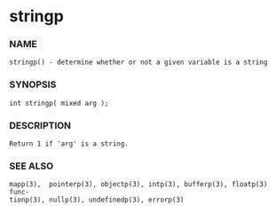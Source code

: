 # stringp

### NAME

    stringp() - determine whether or not a given variable is a string

### SYNOPSIS

    int stringp( mixed arg );

### DESCRIPTION

    Return 1 if 'arg' is a string.

### SEE ALSO

    mapp(3),  pointerp(3), objectp(3), intp(3), bufferp(3), floatp(3) func‐
    tionp(3), nullp(3), undefinedp(3), errorp(3)
